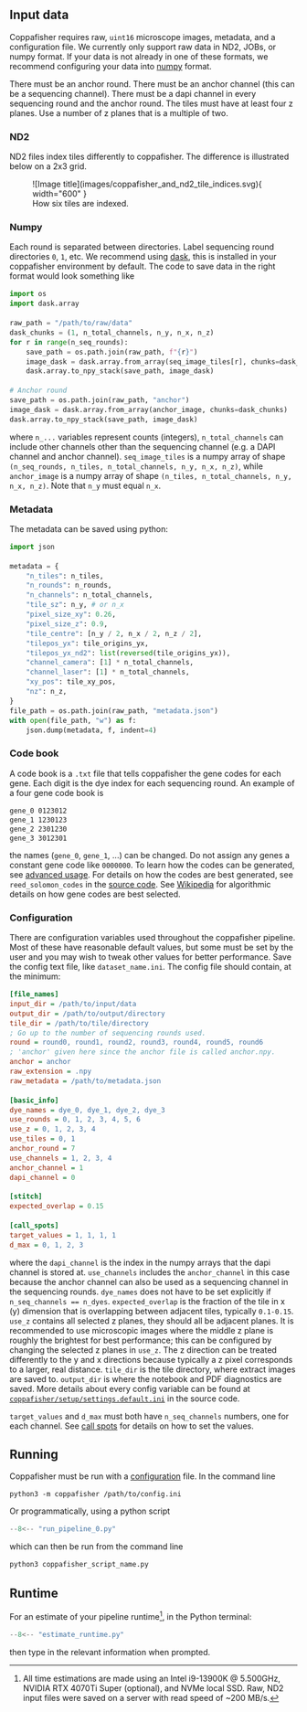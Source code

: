 ## Input data

Coppafisher requires raw, `uint16` microscope images, metadata, and a configuration file. We currently only support raw
data in ND2, JOBs, or numpy format. If your data is not already in one of these formats, we recommend configuring your
data into [numpy](#numpy) format.

There must be an anchor round. There must be an anchor channel (this can be a sequencing channel). There must be a dapi
channel in every sequencing round and the anchor round. The tiles must have at least four z planes. Use a number of z
planes that is a multiple of two.

### ND2

ND2 files index tiles differently to coppafisher. The difference is illustrated below on a 2x3 grid.

<figure markdown="span">
  ![Image title](images/coppafisher_and_nd2_tile_indices.svg){ width="600" }
  <figcaption>How six tiles are indexed.</figcaption>
</figure>

### Numpy

Each round is separated between directories. Label sequencing round directories `0`, `1`, etc. We recommend using
[dask](https://docs.dask.org), this is installed in your coppafisher environment by default. The code to save data in
the right format would look something like

```python
import os
import dask.array

raw_path = "/path/to/raw/data"
dask_chunks = (1, n_total_channels, n_y, n_x, n_z)
for r in range(n_seq_rounds):
    save_path = os.path.join(raw_path, f"{r}")
    image_dask = dask.array.from_array(seq_image_tiles[r], chunks=dask_chunks)
    dask.array.to_npy_stack(save_path, image_dask)

# Anchor round
save_path = os.path.join(raw_path, "anchor")
image_dask = dask.array.from_array(anchor_image, chunks=dask_chunks)
dask.array.to_npy_stack(save_path, image_dask)
```

where `n_...` variables represent counts (integers), `n_total_channels` can include other channels other than the
sequencing channel (e.g. a DAPI channel and anchor channel). `seq_image_tiles` is a numpy array of shape
`(n_seq_rounds, n_tiles, n_total_channels, n_y, n_x, n_z)`, while `anchor_image` is a numpy array of shape
`(n_tiles, n_total_channels, n_y, n_x, n_z)`. Note that `n_y` must equal `n_x`.


### Metadata

The metadata can be saved using python:

```python
import json

metadata = {
    "n_tiles": n_tiles,
    "n_rounds": n_rounds,
    "n_channels": n_total_channels,
    "tile_sz": n_y, # or n_x
    "pixel_size_xy": 0.26,
    "pixel_size_z": 0.9,
    "tile_centre": [n_y / 2, n_x / 2, n_z / 2],
    "tilepos_yx": tile_origins_yx,
    "tilepos_yx_nd2": list(reversed(tile_origins_yx)),
    "channel_camera": [1] * n_total_channels,
    "channel_laser": [1] * n_total_channels,
    "xy_pos": tile_xy_pos,
    "nz": n_z,
}
file_path = os.path.join(raw_path, "metadata.json")
with open(file_path, "w") as f:
    json.dump(metadata, f, indent=4)
```

### Code book

A code book is a `.txt` file that tells coppafisher the gene codes for each gene. Each digit is the dye index for each
sequencing round. An example of a four gene code book is

```text
gene_0 0123012
gene_1 1230123
gene_2 2301230
gene_3 3012301
```

the names (`gene_0`, `gene_1`, ...) can be changed. Do not assign any genes a constant gene code like `0000000`. To
learn how the codes can be generated, see [advanced usage](advanced_usage.md). For details on how the codes are best
generated, see `reed_solomon_codes` in the
[source code](https://github.com/paulshuker/coppafisher/blob/HEAD/coppafisher/utils/base.py). See
[Wikipedia](https://en.wikipedia.org/wiki/Reed%E2%80%93Solomon_error_correction) for algorithmic details on how gene
codes are best selected.

### Configuration

There are configuration variables used throughout the coppafisher pipeline. Most of these have reasonable default
values, but some must be set by the user and you may wish to tweak other values for better performance. Save the config
text file, like `dataset_name.ini`. The config file should contain, at the minimum:

```ini
[file_names]
input_dir = /path/to/input/data
output_dir = /path/to/output/directory
tile_dir = /path/to/tile/directory
; Go up to the number of sequencing rounds used.
round = round0, round1, round2, round3, round4, round5, round6
; 'anchor' given here since the anchor file is called anchor.npy.
anchor = anchor
raw_extension = .npy
raw_metadata = /path/to/metadata.json

[basic_info]
dye_names = dye_0, dye_1, dye_2, dye_3
use_rounds = 0, 1, 2, 3, 4, 5, 6
use_z = 0, 1, 2, 3, 4
use_tiles = 0, 1
anchor_round = 7
use_channels = 1, 2, 3, 4
anchor_channel = 1
dapi_channel = 0

[stitch]
expected_overlap = 0.15

[call_spots]
target_values = 1, 1, 1, 1
d_max = 0, 1, 2, 3
```

where the `dapi_channel` is the index in the numpy arrays that the dapi channel is stored at. `use_channels` includes
the `anchor_channel` in this case because the anchor channel can also be used as a sequencing channel in the sequencing
rounds. `dye_names` does not have to be set explicitly if `n_seq_channels == n_dyes`. `expected_overlap` is the fraction
of the tile in x (y) dimension that is overlapping between adjacent tiles, typically `0.1-0.15`. `use_z` contains all
selected z planes, they should all be adjacent planes. It is recommended to use microscopic images where the middle z
plane is roughly the brightest for best performance; this can be configured by changing the selected z planes in
`use_z`. The z direction can be treated differently to the y and x directions because typically a z pixel corresponds to
a larger, real distance. `tile_dir` is the tile directory, where extract images are saved to. `output_dir` is where the
notebook and PDF diagnostics are saved. More details about every config variable can be found at
<a href="https://github.com/paulshuker/coppafisher/blob/HEAD/coppafisher/setup/settings.default.ini" target="_blank">
`coppafisher/setup/settings.default.ini`</a> in the source code.

`target_values` and `d_max` must both have `n_seq_channels` numbers, one for each channel. See
[call spots](call_spots.md#4-round-and-channel-normalisation) for details on how to set the values.

## Running

Coppafisher must be run with a [configuration](#configuration) file. In the command line

```terminal
python3 -m coppafisher /path/to/config.ini
```

Or programmatically, using a python script

```py
--8<-- "run_pipeline_0.py"
```

which can then be run from the command line

```bash
python3 coppafisher_script_name.py
```

## Runtime

For an estimate of your pipeline runtime[^1], in the Python terminal:

```python
--8<-- "estimate_runtime.py"
```

then type in the relevant information when prompted.


[^1]:
    All time estimations are made using an Intel i9-13900K @ 5.500GHz, NVIDIA RTX 4070Ti Super (optional), and NVMe
    local SSD. Raw, ND2 input files were saved on a server with read speed of ~200 MB/s.
